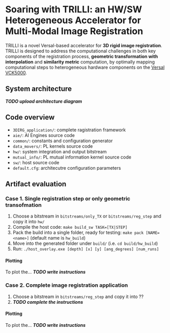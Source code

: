 # Soaring with TRILLI: an HW/SW Heterogeneous Accelerator for Multi-Modal Image Registration

TRILLI is a novel Versal-based accelerator for **3D rigid image registration**.
TRILLI is designed to address the computational challenges in both key components of the registration process, **geometric transformation with interpolation** and **similarity metric** computation, by optimally mapping computational steps to heterogeneous hardware components on the [Versal VCK5000](https://japan.xilinx.com/content/dam/xilinx/publications/product-briefs/amd-xilinx-vck5000-product-brief.pdf).

## System architecture
***TODO upload architecture diagram***

## Code overview
- `3DIRG_application/`: complete ragistration framework
- `aie/`: AI Engines source code
- `common/`: constants and configuration generator
- `data_movers/`: PL kernels source code
- `hw/`: system integration and output bitstream
- `mutual_info/`: PL mutual information kernel source code
- `sw/`: host source code
- `default.cfg`: architecutre configuration parameters

## Artifact evaluation
### Case 1. Single registration step or only geometric transofmation
1. Choose a bitstream in `bitstreams/only_TX` or `bitstreams/reg_step` and copy it into `hw/`
2. Compile the host code: `make build_sw TASK=[TX|STEP]`
3. Pack the build into a single folder, ready for testing: `make pack [NAME=<name>]` (default name is `hw_build`)
4. Move into the generated folder under `build/` (i.e. `cd build/hw_build`)
5. Run: `./host_overlay.exe [depth] [x] [y] [ang_degrees] [num_runs]`

#### Plotting
To plot the... ***TODO write instructions***

### Case 2. Complete image registration application 
1. Choose a bitstream in `bitstreams/reg_step` and copy it into ??
2. ***TODO complete the instructions***

#### Plotting
To plot the... ***TODO write instructions***
